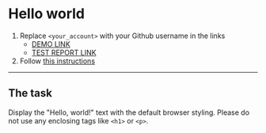 # Hello world
1. Replace `<your_account>` with your Github username in the links
    - [DEMO LINK](https://minchuko.github.io/layout_hello-world/) <br>
    - [TEST REPORT LINK](https://minchuko.github.io/layout_hello-world/report/html_report/)
2. Follow [this instructions](https://mate-academy.github.io/layout_task-guideline/)
___

## The task 
Display the "Hello, world!" text with the default browser styling. Please do not 
use any enclosing tags like `<h1>` or `<p>`.
